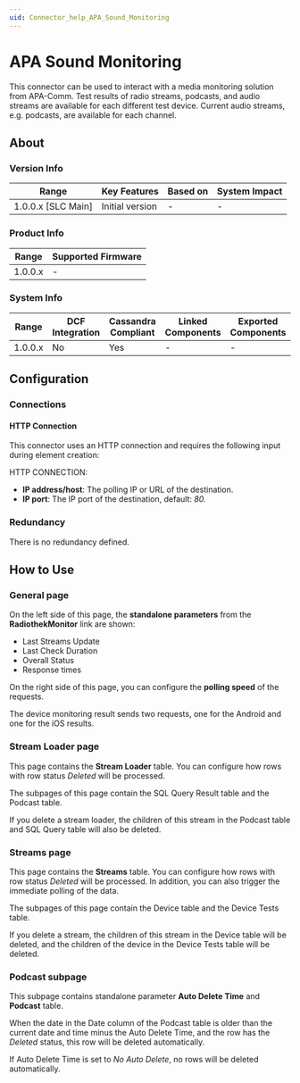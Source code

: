```yaml
---
uid: Connector_help_APA_Sound_Monitoring
---
```


# APA Sound Monitoring

This connector can be used to interact with a media monitoring solution from APA-Comm. Test results of radio streams, podcasts, and audio streams are available for each different test device. Current audio streams, e.g. podcasts, are available for each channel.

## About

### Version Info

| Range                | Key Features     | Based on     | System Impact     |
|----------------------|------------------|--------------|-------------------|
| 1.0.0.x [SLC Main]   | Initial version  | -            | -                 |

### Product Info

| Range     | Supported Firmware     |
|-----------|------------------------|
| 1.0.0.x   | -                      |

### System Info

| Range     | DCF Integration     | Cassandra Compliant     | Linked Components     | Exported Components     |
|-----------|---------------------|-------------------------|-----------------------|-------------------------|
| 1.0.0.x   | No                  | Yes                     | -                     | -                       |

## Configuration

### Connections

#### HTTP Connection

This connector uses an HTTP connection and requires the following input during element creation:

HTTP CONNECTION:

- **IP address/host**: The polling IP or URL of the destination.
- **IP port**: The IP port of the destination, default: *80.*

### Redundancy

There is no redundancy defined.

## How to Use

### General page

On the left side of this page, the **standalone parameters** from the **RadiothekMonitor** link are shown:

- Last Streams Update
- Last Check Duration
- Overall Status
- Response times

On the right side of this page, you can configure the **polling speed** of the requests.

The device monitoring result sends two requests, one for the Android and one for the iOS results.

### Stream Loader page

This page contains the **Stream Loader** table. You can configure how rows with row status *Deleted* will be processed.

The subpages of this page contain the SQL Query Result table and the Podcast table.

If you delete a stream loader, the children of this stream in the Podcast table and SQL Query table will also be deleted.

### Streams page

This page contains the **Streams** table. You can configure how rows with row status *Deleted* will be processed. In addition, you can also trigger the immediate polling of the data.

The subpages of this page contain the Device table and the Device Tests table.

If you delete a stream, the children of this stream in the Device table will be deleted, and the children of the device in the Device Tests table will be deleted.

### Podcast subpage

This subpage contains standalone parameter **Auto Delete Time** and **Podcast** table.

When the date in the Date column of the Podcast table is older than the current date and time minus the Auto Delete Time, and the row has the *Deleted* status, this row will be deleted automatically.

If Auto Delete Time is set to *No Auto Delete*, no rows will be deleted automatically.
